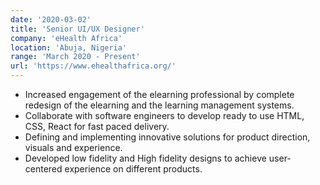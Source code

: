 ```yaml
---
date: '2020-03-02'
title: 'Senior UI/UX Designer'
company: 'eHealth Africa'
location: 'Abuja, Nigeria'
range: 'March 2020 - Present'
url: 'https://www.ehealthafrica.org/'
---
```


- Increased engagement of the elearning professional by complete redesign of the elearning and the learning management systems.
- Collaborate with software engineers to develop ready to use HTML, CSS, React for fast paced delivery.
- Defining and implementing innovative solutions for product direction, visuals and experience.
- Developed low fidelity and High fidelity designs to achieve user-centered experience on different products.
